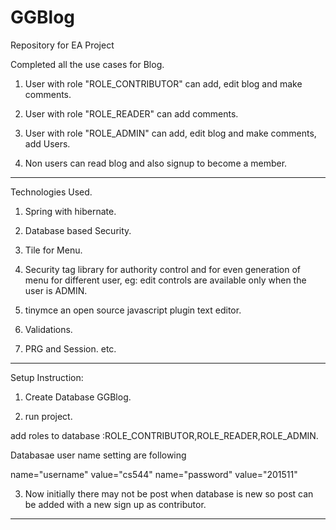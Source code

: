 # GGBlog
Repository for EA Project

Completed all the use cases for Blog.

1. User with role "ROLE_CONTRIBUTOR" can add, edit blog and make comments.

2. User with role "ROLE_READER" can add comments.

3. User with role "ROLE_ADMIN" can add, edit blog and make comments, add Users.

4. Non users can read blog and also signup to become a member.

---------------------------------------------------------------------------------------------------------------------------------

Technologies Used.

1. Spring with hibernate.

2. Database based Security.

3. Tile for Menu.

4. Security tag library for authority control and for even generation of menu for different user, eg: edit controls are available only when the user is ADMIN.

5. tinymce an open source javascript plugin text editor.

6. Validations.

7. PRG and Session. etc.

----------------------------------------------------------------------------------------------------------------------

Setup Instruction:

1. Create Database GGBlog.

2. run project.

add roles to database :ROLE_CONTRIBUTOR,ROLE_READER,ROLE_ADMIN.

Databasae user name setting are following


 name="username" value="cs544" 
name="password" value="201511"

3. Now initially there may not be post when database is new so post can be added with a new sign up as contributor.

--------------------------------------------------------------------------------------------------------

